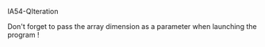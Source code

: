 IA54-QIteration

Don't forget to pass the array dimension as a parameter when launching the program !
